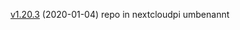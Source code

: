 
[v1.20.3](https://github.com/BstAA/nextcloudpi/commit/1378192) (2020-01-04) repo in nextcloudpi umbenannt
